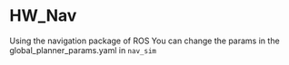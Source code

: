 # HW_Nav
Using the navigation package of ROS
You can change the params in the global_planner_params.yaml in `nav_sim`
